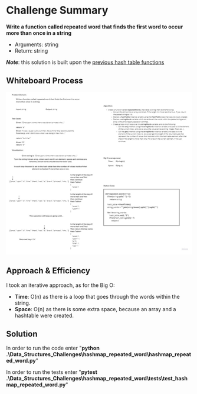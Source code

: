 # Challenge Summary
<!-- Description of the challenge -->
**Write a function called repeated word that finds the first word to occur more than once in a string**
- Arguments: string
- Return: string

***Note***: this solution is built upon the [previous hash table functions](../hashtable/README.md)

## Whiteboard Process
<!-- Embedded whiteboard image -->
![whiteboard pic](./img/hashmap_repeated_word.jpg)

## Approach & Efficiency
<!-- What approach did you take? Why? What is the Big O space/time for this approach? -->
I took an iterative approach, as for the Big O:

- **Time**: O(n) as there is a loop that goes through the words within the string.
- **Space**: O(n) as there is some extra space, because an array and a hashtable were created.

## Solution
<!-- Show how to run your code, and examples of it in action -->

In order to run the code enter "**python .\Data_Structures_Challenges\hashmap_repeated_word\hashmap_repeated_word.py**"

In order to run the tests enter "**pytest .\Data_Structures_Challenges\hashmap_repeated_word\tests\test_hashmap_repeated_word.py**"
